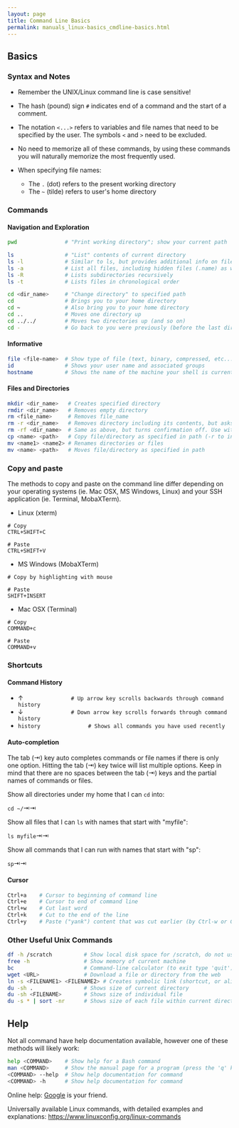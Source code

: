 ```yaml
---
layout: page
title: Command Line Basics
permalink: manuals_linux-basics_cmdline-basics.html
---
```


## Basics

### Syntax and Notes

* Remember the UNIX/Linux command line is case sensitive!
* The hash (pound) sign `#` indicates end of a command and the start of a comment.
* The notation `<...>` refers to variables and file names that need to be specified by the user. The symbols `<` and `>` need to be excluded.
* No need to memorize all of these commands, by using these commands you will naturally memorize the most frequently used.

* When specifying file names:
  * The `.` (dot) refers to the present working directory
  * The `~` (tilde) refers to user's home directory

### Commands

#### Navigation and Exploration

```bash
pwd               # "Print working directory"; show your current path

ls                # "List" contents of current directory
ls -l             # Similar to ls, but provides additional info on files and directories
ls -a             # List all files, including hidden files (.name) as well
ls -R             # Lists subdirectories recursively
ls -t             # Lists files in chronological order

cd <dir_name>     # "Change directory" to specified path
cd                # Brings you to your home directory
cd ~              # Also bring you to your home directory
cd ..             # Moves one directory up
cd ../../         # Moves two directories up (and so on)
cd -              # Go back to you were previously (before the last directory change)
```

#### Informative

```bash
file <file-name>  # Show type of file (text, binary, compressed, etc...)
id                # Shows your user name and associated groups
hostname          # Shows the name of the machine your shell is currently on
```

#### Files and Directories

```bash
mkdir <dir_name>   # Creates specified directory
rmdir <dir_name>   # Removes empty directory
rm <file_name>     # Removes file_name
rm -r <dir_name>   # Removes directory including its contents, but asks for confirmation
rm -rf <dir_name>  # Same as above, but turns confirmation off. Use with caution
cp <name> <path>   # Copy file/directory as specified in path (-r to include content in directories)
mv <name1> <name2> # Renames directories or files
mv <name> <path>   # Moves file/directory as specified in path
```

### Copy and paste

The methods to copy and paste on the command line differ depending on your operating systems (ie. Mac OSX, MS Windows, Linux) and your SSH application (ie. Terminal, MobaXTerm).

* Linux (xterm)

```
# Copy
CTRL+SHIFT+C

# Paste
CTRL+SHIFT+V
```

* MS Windows (MobaXTerm)

```
# Copy by highlighting with mouse

# Paste
SHIFT+INSERT
```

* Mac OSX (Terminal)

```
# Copy
COMMAND+c

# Paste
COMMAND+v
```

### Shortcuts

#### Command History

* &#8593;`               # Up arrow key scrolls backwards through command history`
* &#8595;`               # Down arrow key scrolls forwards through command history`
* `history               # Shows all commands you have used recently`

#### Auto-completion

The tab (&#8677;) key auto completes commands or file names if there is only one option.
Hitting the tab (&#8677;) key twice will list multiple options.
Keep in mind that there are no spaces between the tab (&#8677;) keys and the partial names of commands or files.

Show all directories under my home that I can `cd` into:

`cd ~/`&#8677;&#8677;

Show all files that I can `ls` with names that start with "myfile":

`ls myfile`&#8677;&#8677;

Show all commands that I can run with names that start with "sp":

`sp`&#8677;&#8677;

#### Cursor

```bash
Ctrl+a    # Cursor to beginning of command line
Ctrl+e    # Cursor to end of command line
Ctrl+w    # Cut last word
Ctrl+k    # Cut to the end of the line
Ctrl+y    # Paste ("yank") content that was cut earlier (by Ctrl-w or Ctrl-k)
```

### Other Useful Unix Commands

```bash
df -h /scratch          # Show local disk space for /scratch, do not use for /rhome or /bigdata
free -h                 # Show memory of current machine
bc                      # Command-line calculator (to exit type 'quit')
wget <URL>              # Download a file or directory from the web
ln -s <FILENAME1> <FILENAME2> # Creates symbolic link (shortcut, or alias) for file or directory
du -sh .                # Shows size of current directory
du -sh <FILENAME>       # Shows size of individual file
du -s * | sort -nr      # Shows size of each file within current directory, sorted by size
```

## Help

Not all command have help documentation available, however one of these methods will likely work:

```bash
help <COMMAND>    # Show help for a Bash command
man <COMMAND>     # Show the manual page for a program (press the 'q' key to exit)
<COMMAND> --help  # Show help documentation for command
<COMMAND> -h      # Show help documentation for command
```

Online help: [Google](https://www.google.com/) is your friend.

Universally available Linux commands, with detailed examples and explanations: <https://www.linuxconfig.org/linux-commands>
